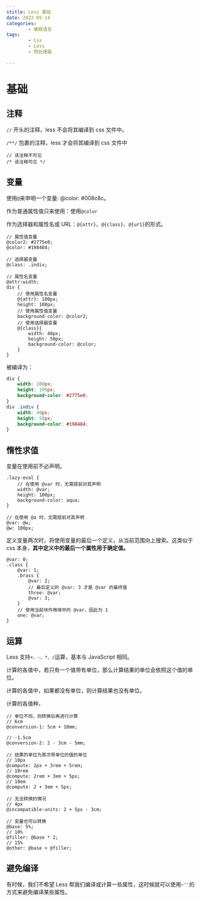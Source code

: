 ```yaml
---
stitle: Less 基础
date: 2022-05-14
categories:
        - 编程语言
tags:
        - Css
        - Less
        - 预处理器

---
```


# 基础

## 注释

`//` 开头的注释，less 不会将其编译到 css 文件中。

`/**/` 包裹的注释，less 才会将其编译到 css 文件中

```less
// 该注释不可见
/* 该注释可见 */
```

## 变量

使用`@`来申明一个变量: @color: #008c8c。

作为普通属性值只来使用：使用`@color`

作为选择器和属性名或 URL：`@{attr}`、`@{class}`、`@{ur1}`的形式。

```less
// 属性值变量
@color2: #2775e0;
@color: #198484;

// 选择器变量
@class: .indiv;

// 属性名变量
@attr:width;
div {
    // 使用属性名变量
	@{attr}: 100px;
	height: 100px;
    // 使用属性值变量
	background-color: @color2;
    // 使用选择器变量
	@{class}{
		width: 40px;
		height: 50px;
		background-color: @color;
	}
}

```

被编译为：

```css
div {
	width: 100px;
	height: 100px;
	background-color: #2775e0;
}
div .indiv {
	width: 40px;
	height: 50px;
	background-color: #198484;
}
```

## 惰性求值

变量在使用前不必声明。

```less
.lazy-eval {
	// 在使用 @var 时，无需提前对其声明
	width: @var;
	height: 100px;
	background-color: aqua;
}

// 在使用 @a 时，无需提前对其声明
@var: @w;
@w: 100px;
```

定义变量两次时，将使用变量的最后一个定义，从当前范围向上搜索。这类似于 css 本身，**其中定义中的最后一个属性用于确定值。**

```less
@var: 0;
.class {
	@var: 1;
	.brass {
		@var: 2;
		// 最后定义的 @var: 3 才是 @var 的最终值
		three: @var;
		@var: 3;
	}
	// 使用当前块作用域中的 @var，因此为 1
	one: @var;
}
```

## 运算

Less 支持`+、-、*、/`运算，基本与 JavaScript 相同。

计算的各值中，若只有一个值带有单位，那么计算结果的单位会依照这个值的单位。

计算的各值中，如果都没有单位，则计算结果也没有单位。

计算的各值种，

```less
// 单位不同，则转换后再进行计算
// 6cm
@conversion-1: 5cm + 10mm;

// -1.5cm
@conversion-2: 2 - 3cm - 5mm;

// 结果的单位为首次带单位的值的单位
// 10px
@compute: 2px + 3rem + 5rem;
// 10rem
@compute: 2rem + 3em + 5px;
// 10em
@compute: 2 + 3em + 5px;

// 无法转换的情况
// 4px
@incompatible-units: 2 + 5px - 3cm;

// 变量也可以转换
@base: 5%;
// 10%
@filler: @base * 2;
// 15%
@other: @base + @filler;
```

## 避免编译

有时候，我们不希望 Less 帮我们编译或计算一些属性，这时候就可以使用`~''`的方式来避免编译某些属性。

```

```
